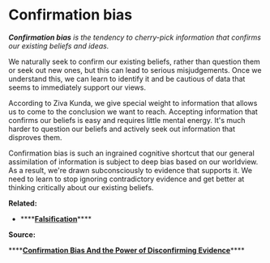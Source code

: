 # Confirmation bias

_**Confirmation bias** is the tendency to cherry-pick information that confirms our existing beliefs and ideas._ 

We naturally seek to confirm our existing beliefs, rather than question them or seek out new ones, but this can lead to serious misjudgements. Once we understand this, we can learn to identify it and be cautious of data that seems to immediately support our views. 

According to Ziva Kunda, we give special weight to information that allows us to come to the conclusion we want to reach. Accepting information that confirms our beliefs is easy and requires little mental energy. It's much harder to question our beliefs and actively seek out information that disproves them. 

Confirmation bias is such an ingrained cognitive shortcut  that our general assimilation of information is subject to deep bias based on our worldview. As a result, we're drawn subconsciously to evidence that supports it. We need to learn to stop ignoring contradictory evidence and get better at thinking critically about our existing beliefs. 

**Related:** 

* \*\*\*\*[**Falsification**](falsification.md)\*\*\*\*

**Source:** 

\*\*\*\*[**Confirmation Bias And the Power of Disconfirming Evidence**](https://fs.blog/2017/05/confirmation-bias/)\*\*\*\*



